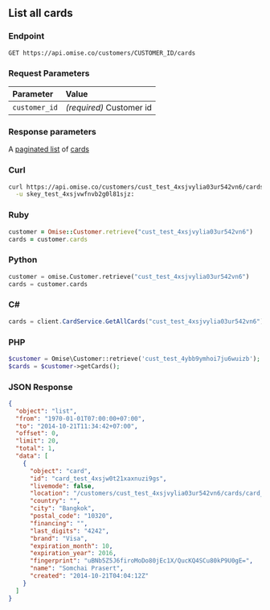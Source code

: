 ## List all cards

### Endpoint

```
GET https://api.omise.co/customers/CUSTOMER_ID/cards
```

### Request Parameters

| Parameter                | Value                                             |
|:-------------------------|:--------------------------------------------------|
| `customer_id`            | *(required)* Customer id |

### Response parameters

A [paginated list](/api/pagination) of [cards](/api/cards#the-card-object)

### Curl

```sh
curl https://api.omise.co/customers/cust_test_4xsjvylia03ur542vn6/cards \
  -u skey_test_4xsjvwfnvb2g0l81sjz:
```

### Ruby

```ruby
customer = Omise::Customer.retrieve("cust_test_4xsjvylia03ur542vn6")
cards = customer.cards
```

### Python

```python
customer = omise.Customer.retrieve("cust_test_4xsjvylia03ur542vn6")
cards = customer.cards
```

### C&#35;

```c#
cards = client.CardService.GetAllCards("cust_test_4xsjvylia03ur542vn6");
```

### PHP

```php
$customer = Omise\Customer::retrieve('cust_test_4ybb9ymhoi7ju6wuizb');
$cards = $customer->getCards();
```

### JSON Response

```json
{
  "object": "list",
  "from": "1970-01-01T07:00:00+07:00",
  "to": "2014-10-21T11:34:42+07:00",
  "offset": 0,
  "limit": 20,
  "total": 1,
  "data": [
    {
      "object": "card",
      "id": "card_test_4xsjw0t21xaxnuzi9gs",
      "livemode": false,
      "location": "/customers/cust_test_4xsjvylia03ur542vn6/cards/card_test_4xsjw0t21xaxnuzi9gs",
      "country": "",
      "city": "Bangkok",
      "postal_code": "10320",
      "financing": "",
      "last_digits": "4242",
      "brand": "Visa",
      "expiration_month": 10,
      "expiration_year": 2016,
      "fingerprint": "uBNb5Z5J6firoMoDo80jEc1X/QucKQ4SCu80kP9U0gE=",
      "name": "Somchai Prasert",
      "created": "2014-10-21T04:04:12Z"
    }
  ]
}
```

